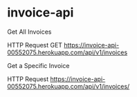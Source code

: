 # invoice-api

Get All Invoices

HTTP Request
GET https://invoice-api-00552075.herokuapp.com/api/v1/invoices

Get a Specific Invoice

HTTP Request
https://invoice-api-00552075.herokuapp.com/api/v1/invoices/<ID>
